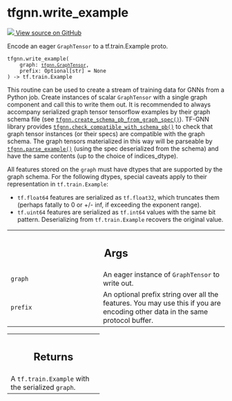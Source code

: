 # tfgnn.write_example

<!-- Insert buttons and diff -->

<a target="_blank" href="https://github.com/tensorflow/gnn/tree/master/tensorflow_gnn/graph/graph_tensor_encode.py#L34-L72">
<img src="https://www.tensorflow.org/images/GitHub-Mark-32px.png" /> View source
on GitHub </a>

Encode an eager `GraphTensor` to a tf.train.Example proto.

<pre class="devsite-click-to-copy prettyprint lang-py tfo-signature-link">
<code>tfgnn.write_example(
    graph: <a href="../tfgnn/GraphTensor.md"><code>tfgnn.GraphTensor</code></a>,
    prefix: Optional[str] = None
) -> tf.train.Example
</code></pre>

<!-- Placeholder for "Used in" -->

This routine can be used to create a stream of training data for GNNs from a
Python job. Create instances of scalar `GraphTensor` with a single graph
component and call this to write them out. It is recommended to always accompany
serialized graph tensor tensorflow examples by their graph schema file (see
<a href="../tfgnn/create_schema_pb_from_graph_spec.md"><code>tfgnn.create_schema_pb_from_graph_spec()</code></a>).
TF-GNN library provides
<a href="../tfgnn/check_compatible_with_schema_pb.md"><code>tfgnn.check_compatible_with_schema_pb()</code></a>
to check that graph tensor instances (or their specs) are compatible with the
graph schema. The graph tensors materialized in this way will be parseable by
<a href="../tfgnn/parse_example.md"><code>tfgnn.parse_example()</code></a>
(using the spec deserialized from the schema) and have the same contents (up to
the choice of indices_dtype).

All features stored on the `graph` must have dtypes that are supported by the
graph schema. For the following dtypes, special caveats apply to their
representation in `tf.train.Example`:

*   `tf.float64` features are serialized as `tf.float32`, which truncates them
    (perhaps fatally to 0 or +/- inf, if exceeding the exponent range).
*   `tf.uint64` features are serialized as `tf.int64` values with the same bit
    pattern. Deserializing from `tf.train.Example` recovers the original value.

<!-- Tabular view -->

 <table class="responsive fixed orange">
<colgroup><col width="214px"><col></colgroup>
<tr><th colspan="2"><h2 class="add-link">Args</h2></th></tr>

<tr>
<td>
<code>graph</code><a id="graph"></a>
</td>
<td>
An eager instance of <code>GraphTensor</code> to write out.
</td>
</tr><tr>
<td>
<code>prefix</code><a id="prefix"></a>
</td>
<td>
An optional prefix string over all the features. You may use
this if you are encoding other data in the same protocol buffer.
</td>
</tr>
</table>

<!-- Tabular view -->

 <table class="responsive fixed orange">
<colgroup><col width="214px"><col></colgroup>
<tr><th colspan="2"><h2 class="add-link">Returns</h2></th></tr>
<tr class="alt">
<td colspan="2">
A <code>tf.train.Example</code> with the serialized <code>graph</code>.
</td>
</tr>

</table>
